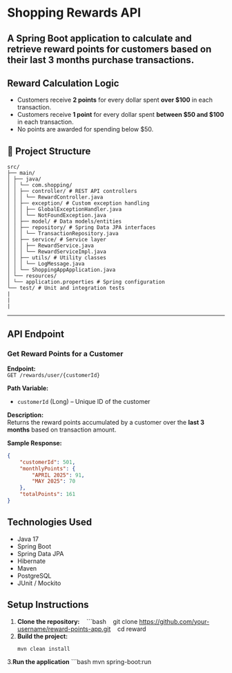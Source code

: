 # Shopping Rewards API

A Spring Boot application to calculate and retrieve reward points for customers based on their last 3 months purchase transactions.
---

## Reward Calculation Logic
- Customers receive **2 points** for every dollar spent **over $100** in each transaction.
- Customers receive **1 point** for every dollar spent **between $50 and $100** in each transaction.
- No points are awarded for spending below $50.


## 📁 Project Structure
```text
src/
├── main/
│ ├── java/
│ │ └── com.shopping/
│ │ ├── controller/ # REST API controllers
│ │ │ └── RewardController.java
│ │ ├── exception/ # Custom exception handling
│ │ │ ├── GlobalExceptionHandler.java
│ │ │ └── NotFoundException.java
│ │ ├── model/ # Data models/entities
│ │ ├── repository/ # Spring Data JPA interfaces
│ │ │ └── TransactionRepository.java
│ │ ├── service/ # Service layer
│ │ │ ├── RewardService.java
│ │ │ └── RewardServiceImpl.java
│ │ ├── utils/ # Utility classes
│ │ │ └── LogMessage.java
│ │ └── ShoppingAppApplication.java
│ └── resources/
│ └── application.properties # Spring configuration
└── test/ # Unit and integration tests
|
|
|
```

---

## API Endpoint

### Get Reward Points for a Customer

**Endpoint:**  
`GET /rewards/user/{customerId}`

**Path Variable:**
- `customerId` (Long) – Unique ID of the customer

**Description:**  
Returns the reward points accumulated by a customer over the **last 3 months** based on transaction amount.

**Sample Response:**
```json
{
    "customerId": 501,
    "monthlyPoints": {
        "APRIL 2025": 91,
        "MAY 2025": 70
    },
    "totalPoints": 161
}
```


## Technologies Used
- Java 17
- Spring Boot
- Spring Data JPA
- Hibernate
- Maven
- PostgreSQL
- JUnit / Mockito

## Setup Instructions

1. **Clone the repository:**
   ```bash
   git clone https://github.com/your-username/reward-points-app.git
   cd reward
2. **Build the project:**
    ```bash
    mvn clean install
3.**Run the application**
    ```bash
    mvn spring-boot:run


